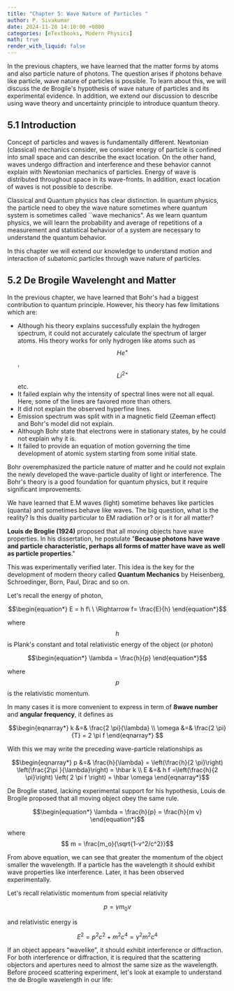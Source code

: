 ```yaml
---
title: "Chapter 5: Wave Nature of Particles "
author: P. Sivakumar
date: 2024-11-28 14:10:00 +0800
categories: [eTextbooks, Modern Physics]
math: true
render_with_liquid: false
---
```


In the previous chapters, we have learned that the matter forms by atoms and also particle nature of photons. The question arises if  photons behave like particle, wave nature of particles is possible. To learn about this, we will discuss the de Brogile's hypothesis of wave nature of particles and its experimental evidence.  In addition, we extend our discussion to describe using wave theory and uncertainty principle to introduce quantum theory. 


## 5.1 Introduction
Concept of particles and waves  is fundamentally different. Newtonian (classical) mechanics consider, we consider  energy of particle is confined into small space and can describe the exact location. On the other hand, waves undergo diffraction and interference and these behavior cannot explain with Newtonian mechanics of  particles. Energy of wave is distributed throughout space in its wave-fronts. In addition, exact location of waves is not possible to describe.  

Classical and Quantum physics has clear distinction. In quantum physics, the particle need to obey the wave nature sometimes where  quantum system  is sometimes called  ``wave mechanics".  As we learn quantum physics, we will learn the probability and average of repetitions of a measurement and statistical behavior  of a system are necessary to understand the quantum behavior.

In this chapter we will extend our knowledge to understand motion and interaction of subatomic particles through wave nature of particles. 

## 5.2 De Brogile Wavelenght and Matter 
In the previous chapter, we have learned  that Bohr's had a biggest contribution to quantum principle. However, his theory has few limitations which are:


* Although his theory explains successfully explain the hydrogen spectrum, it could not accurately calculate the spectrum of larger atoms. His theory works for only hydrogen like atoms such as $$He^+$$, $$Li^{2+}$$ etc. 
* It failed explain why the intensity of spectral lines were not all equal. Here, some of the lines are favored more than others.
* It did not explain the observed hyperfine lines.
* Emission spectrum was split with in a magnetic field  (Zeeman effect) and Bohr's model did not explain.
* Although Bohr state that electrons were in stationary states, by he could not explain why it is.	
* It failed to provide  an  equation of motion governing  the time development of atomic system starting from some initial state. 


Bohr overemphasized  the particle nature of matter and  he could not explain the newly developed the wave-particle duality of light or interference. The Bohr's theory  is a good foundation for quantum physics, but it require significant improvements. 

We have learned that E.M waves (light) sometime behaves  like  particles (quanta) and sometimes behave like waves. The big question, what is the reality? Is this duality  particular to EM radiation or? or is it for all matter?

**Louis de Broglie (1924)** proposed that all moving objects have wave properties. In his dissertation, he postulate "**Because photons have wave and particle characteristic, perhaps all forms of matter have wave as well as  particle properties**."

This was experimentally verified later. This idea  is the key for the development of modern theory called  **Quantum Mechanics** by Heisenberg, Schroedinger, Born, Paul, Dirac and so on.

Let's recall the  energy of photon,

$$\begin{equation*}
 	E = h f\ \ \Rightarrow 	f= \frac{E}{h}
\end{equation*}$$

where $$h$$ is Plank's constant and  total relativistic energy of the object (or photon)

$$\begin{equation*}
	\lambda = \frac{h}{p}
\end{equation*}$$

where $$p$$ is the relativistic  momentum. 

In many cases it is more convenient  to express in term of **8wave number** and **angular  frequency**, it defines as

$$\begin{eqnarray*}
k &=& \frac{2 \pi}{\lambda} \\
 \omega &=&  \frac{2 \pi}{T} = 2 \pi f
\end{eqnarray*} $$

With this  we may  write the preceding wave-particle  relationships as

$$\begin{eqnarray*}	
		p &=& \frac{h}{\lambda} = \left(\frac{h}{2 \pi}\right) \left(\frac{2\pi }{\lambda}\right) =   \hbar k  \\
		  E &=& h f  =\left(\frac{h}{2 \pi}\right) \left( 2 \pi f \right) = \hbar \omega
\end{eqnarray*}$$

De Broglie stated, lacking experimental support for his hypothesis,
Louis de Brogile proposed that all moving object obey the same rule. 

$$\begin{equation*}
\lambda = \frac{h}{p} = \frac{h}{m v}
\end{equation*}$$

where $$ m = \frac{m_o}{\sqrt{1-v^2/c^2}}$$

From above equation, we can see that greater  the momentum of the object smaller  the wavelength. If a particle has the wavelength it should exhibit  wave  properties like interference. Later, it has been observed experimentally. 

Let's recall relativistic momentum from special relativity

$$\begin{equation*}
		p = \gamma m_0 v
\end{equation*}$$

and relativistic energy is

$$\begin{equation*}
		E^2 =  p^2 c^2 + m^2 c^4 = \gamma^2 m^2 c^4
\end{equation*}$$

If an object appears "wavelike", it should exhibit interference or diffraction. For both  interference or diffraction, it is required  that the scattering objectors and apertures need to almost  the same size as the wavelength. Before proceed scattering experiment,  let's look at example to understand the de Brogile wavelength in our life: